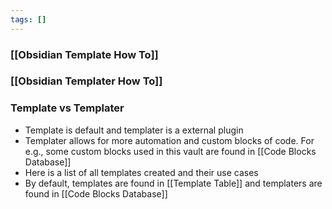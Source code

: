 ```yaml
---
tags: []
---
```

### [[Obsidian Template How To]]
### [[Obsidian Templater How To]]

### Template vs Templater
- Template is default and templater is a external plugin
- Templater allows for more automation and custom blocks of code. For e.g., some custom blocks used in this vault are found in [[Code Blocks Database]]
- Here is a list of all templates created and their use cases
- By default, templates are found in [[Template Table]] and templaters are found in [[Code Blocks Database]]
